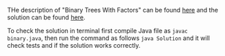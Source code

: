 THe description of "Binary Trees With Factors" can be found [here](https://leetcode.com/problems/binary-trees-with-factors/) and the solution can be found [here](https://github.com/aurimas13/Solutions-To-Problems/blob/main/LeetCode/Java%20Solutions/Binary%20Trees%20With%20Factors/binary.java).

To check the solution in terminal first compile Java file as `javac binary.java`, then run the command as follows `java Solution` and it will check tests and if the solution works correctly.
